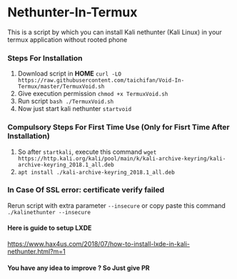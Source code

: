 # Nethunter-In-Termux
This is a script by which you can install Kali nethunter (Kali Linux) in your termux application without rooted phone 
### Steps For Installation
1. Download script in **HOME** `curl -LO https://raw.githubusercontent.com/taichifan/Void-In-Termux/master/TermuxVoid.sh`
2. Give execution permission `chmod +x TermuxVoid.sh`
3. Run script `bash ./TermuxVoid.sh`
4. Now just start kali nethunter `startvoid`

### Compulsory Steps For First Time Use (Only for Fisrt Time After Installation)
1. So after `startkali`, execute this command `wget https://http.kali.org/kali/pool/main/k/kali-archive-keyring/kali-archive-keyring_2018.1_all.deb`
2. `apt install ./kali-archive-keyring_2018.1_all.deb`

### In Case Of SSL error: certificate verify failed
Rerun script with extra parameter `--insecure` or copy paste this command `./kalinethunter --insecure`

#### Here is guide to setup LXDE 
https://www.hax4us.com/2018/07/how-to-install-lxde-in-kali-nethunter.html?m=1

#### You have any idea to improve ? So Just give PR
